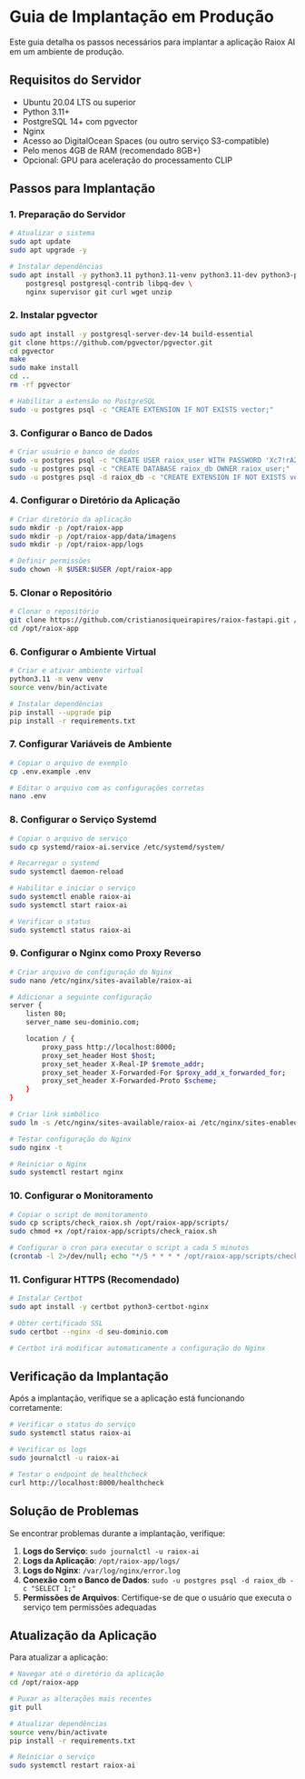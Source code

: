 # Guia de Implantação em Produção

Este guia detalha os passos necessários para implantar a aplicação Raiox AI em um ambiente de produção.

## Requisitos do Servidor

- Ubuntu 20.04 LTS ou superior
- Python 3.11+
- PostgreSQL 14+ com pgvector
- Nginx
- Acesso ao DigitalOcean Spaces (ou outro serviço S3-compatible)
- Pelo menos 4GB de RAM (recomendado 8GB+)
- Opcional: GPU para aceleração do processamento CLIP

## Passos para Implantação

### 1. Preparação do Servidor

```bash
# Atualizar o sistema
sudo apt update
sudo apt upgrade -y

# Instalar dependências
sudo apt install -y python3.11 python3.11-venv python3.11-dev python3-pip \
    postgresql postgresql-contrib libpq-dev \
    nginx supervisor git curl wget unzip
```

### 2. Instalar pgvector

```bash
sudo apt install -y postgresql-server-dev-14 build-essential
git clone https://github.com/pgvector/pgvector.git
cd pgvector
make
sudo make install
cd ..
rm -rf pgvector

# Habilitar a extensão no PostgreSQL
sudo -u postgres psql -c "CREATE EXTENSION IF NOT EXISTS vector;"
```

### 3. Configurar o Banco de Dados

```bash
# Criar usuário e banco de dados
sudo -u postgres psql -c "CREATE USER raiox_user WITH PASSWORD 'Xc7!rA2v9Z@1pQ3y';"
sudo -u postgres psql -c "CREATE DATABASE raiox_db OWNER raiox_user;"
sudo -u postgres psql -d raiox_db -c "CREATE EXTENSION IF NOT EXISTS vector;"
```

### 4. Configurar o Diretório da Aplicação

```bash
# Criar diretório da aplicação
sudo mkdir -p /opt/raiox-app
sudo mkdir -p /opt/raiox-app/data/imagens
sudo mkdir -p /opt/raiox-app/logs

# Definir permissões
sudo chown -R $USER:$USER /opt/raiox-app
```

### 5. Clonar o Repositório

```bash
# Clonar o repositório
git clone https://github.com/cristianosiqueirapires/raiox-fastapi.git /opt/raiox-app
cd /opt/raiox-app
```

### 6. Configurar o Ambiente Virtual

```bash
# Criar e ativar ambiente virtual
python3.11 -m venv venv
source venv/bin/activate

# Instalar dependências
pip install --upgrade pip
pip install -r requirements.txt
```

### 7. Configurar Variáveis de Ambiente

```bash
# Copiar o arquivo de exemplo
cp .env.example .env

# Editar o arquivo com as configurações corretas
nano .env
```

### 8. Configurar o Serviço Systemd

```bash
# Copiar o arquivo de serviço
sudo cp systemd/raiox-ai.service /etc/systemd/system/

# Recarregar o systemd
sudo systemctl daemon-reload

# Habilitar e iniciar o serviço
sudo systemctl enable raiox-ai
sudo systemctl start raiox-ai

# Verificar o status
sudo systemctl status raiox-ai
```

### 9. Configurar o Nginx como Proxy Reverso

```bash
# Criar arquivo de configuração do Nginx
sudo nano /etc/nginx/sites-available/raiox-ai

# Adicionar a seguinte configuração
server {
    listen 80;
    server_name seu-dominio.com;

    location / {
        proxy_pass http://localhost:8000;
        proxy_set_header Host $host;
        proxy_set_header X-Real-IP $remote_addr;
        proxy_set_header X-Forwarded-For $proxy_add_x_forwarded_for;
        proxy_set_header X-Forwarded-Proto $scheme;
    }
}

# Criar link simbólico
sudo ln -s /etc/nginx/sites-available/raiox-ai /etc/nginx/sites-enabled/

# Testar configuração do Nginx
sudo nginx -t

# Reiniciar o Nginx
sudo systemctl restart nginx
```

### 10. Configurar o Monitoramento

```bash
# Copiar o script de monitoramento
sudo cp scripts/check_raiox.sh /opt/raiox-app/scripts/
sudo chmod +x /opt/raiox-app/scripts/check_raiox.sh

# Configurar o cron para executar o script a cada 5 minutos
(crontab -l 2>/dev/null; echo "*/5 * * * * /opt/raiox-app/scripts/check_raiox.sh") | crontab -
```

### 11. Configurar HTTPS (Recomendado)

```bash
# Instalar Certbot
sudo apt install -y certbot python3-certbot-nginx

# Obter certificado SSL
sudo certbot --nginx -d seu-dominio.com

# Certbot irá modificar automaticamente a configuração do Nginx
```

## Verificação da Implantação

Após a implantação, verifique se a aplicação está funcionando corretamente:

```bash
# Verificar o status do serviço
sudo systemctl status raiox-ai

# Verificar os logs
sudo journalctl -u raiox-ai

# Testar o endpoint de healthcheck
curl http://localhost:8000/healthcheck
```

## Solução de Problemas

Se encontrar problemas durante a implantação, verifique:

1. **Logs do Serviço**: `sudo journalctl -u raiox-ai`
2. **Logs da Aplicação**: `/opt/raiox-app/logs/`
3. **Logs do Nginx**: `/var/log/nginx/error.log`
4. **Conexão com o Banco de Dados**: `sudo -u postgres psql -d raiox_db -c "SELECT 1;"`
5. **Permissões de Arquivos**: Certifique-se de que o usuário que executa o serviço tem permissões adequadas

## Atualização da Aplicação

Para atualizar a aplicação:

```bash
# Navegar até o diretório da aplicação
cd /opt/raiox-app

# Puxar as alterações mais recentes
git pull

# Atualizar dependências
source venv/bin/activate
pip install -r requirements.txt

# Reiniciar o serviço
sudo systemctl restart raiox-ai
```
